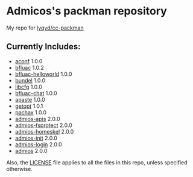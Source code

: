 # Admicos's packman repository
My repo for [lyqyd/cc-packman](https://github.com/lyqyd/cc-packman)

## Currently Includes:
* [aconf](http://www.computercraft.info/forums2/index.php?/topic/25456-libcfg-a-basic-configuration-api/) 1.0.0
* [bfluac](http://www.computercraft.info/forums2/index.php?/topic/27197-bfluac-convert-brainfuck-programs-to-lua/) 1.0.2
* [bfluac-helloworld](http://www.computercraft.info/forums2/index.php?/topic/27197-bfluac-convert-brainfuck-programs-to-lua/) 1.0.0
* [bundel](http://www.computercraft.info/forums2/index.php?/topic/26350-bundel-a-program-to-bundle-multiple-files-to-one-self-extracting-program) 1.0.0
* [libcfg](http://www.computercraft.info/forums2/index.php?/topic/25456-libcfg-a-basic-configuration-api/) 1.0.0
* [bfluac-chat](http://www.computercraft.info/forums2/index.php?/topic/27197-bfluac-convert-brainfuck-programs-to-lua/) 1.0.0
* [apaste](http://46.101.102.147:5000/) 1.0.0
* [getopt](http://www.computercraft.info/forums2/index.php?/topic/27355-getopt-easy-option-parsing/) 1.0.1
* [pachax](www.computercraft.info/forums2/index.php?/topic/25411-admios-rw/) 1.0.0
* [admios-apis](www.computercraft.info/forums2/index.php?/topic/25411-admios-rw/) 2.0.0
* [admios-fsprotect](www.computercraft.info/forums2/index.php?/topic/25411-admios-rw/) 2.0.0
* [admios-homeskel](www.computercraft.info/forums2/index.php?/topic/25411-admios-rw/) 2.0.0
* [admios-init](www.computercraft.info/forums2/index.php?/topic/25411-admios-rw/) 2.0.0
* [admios-login](www.computercraft.info/forums2/index.php?/topic/25411-admios-rw/) 2.0.0
* [admios](www.computercraft.info/forums2/index.php?/topic/25411-admios-rw/) 2.0.0

Also, the [LICENSE](/LICENSE) file applies to all the files in this repo, unless specified otherwise.
